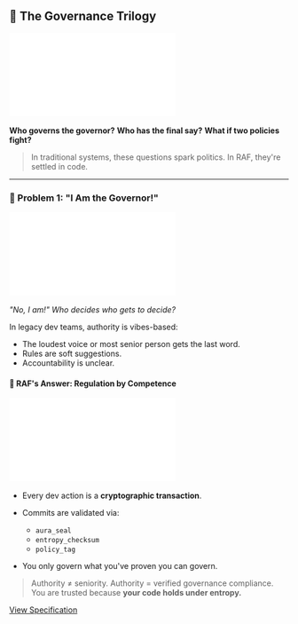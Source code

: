 ## 📜 The Governance Trilogy
![docs/spec.pdf](./docs/spec.pdf)

**Who governs the governor?**
**Who has the final say?**
**What if two policies fight?**

> In traditional systems, these questions spark politics.
> In RAF, they're settled in code.

---

### 🔁 Problem 1: "I Am the Governor!"
![docs/spec.pdf](./docs/spec.pdf)

*"No, I am!" Who decides who gets to decide?*

In legacy dev teams, authority is vibes-based:

* The loudest voice or most senior person gets the last word.
* Rules are soft suggestions.
* Accountability is unclear.

#### 🧠 RAF's Answer: Regulation by Competence
![docs/spec.pdf](./docs/spec.pdf)

* Every dev action is a **cryptographic transaction**.
* Commits are validated via:

    * `aura_seal`
    * `entropy_checksum`
    * `policy_tag`
* You only govern what you've proven you can govern.

> Authority ≠ seniority.
> Authority = verified governance compliance.
> You are trusted because **your code holds under entropy.**

[View Specification](./docs/spec.pdf)

